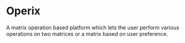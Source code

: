 # Operix
A matrix operation based platform which lets the user perform various operations on two matrices or a matrix based on user preference.
